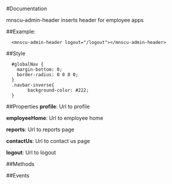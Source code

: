 #Documentation

mnscu-admin-header inserts header for employee apps

##Example:
```
  <mnscu-admin-header logout="/logout"></mnscu-admin-header>
```

##Style

```
  #globalNav {
    margin-bottom: 0;
    border-radius: 0 0 0 0;
  }
  .navbar-inverse{
        background-color: #222;
  }
```

##Properties
**profile**: Url to profile

**employeeHome**: Url to employee home

**reports**: Url to reports page

**contactUs**: Url to contact us page

**logout**: Url to logout

##Methods

##Events


